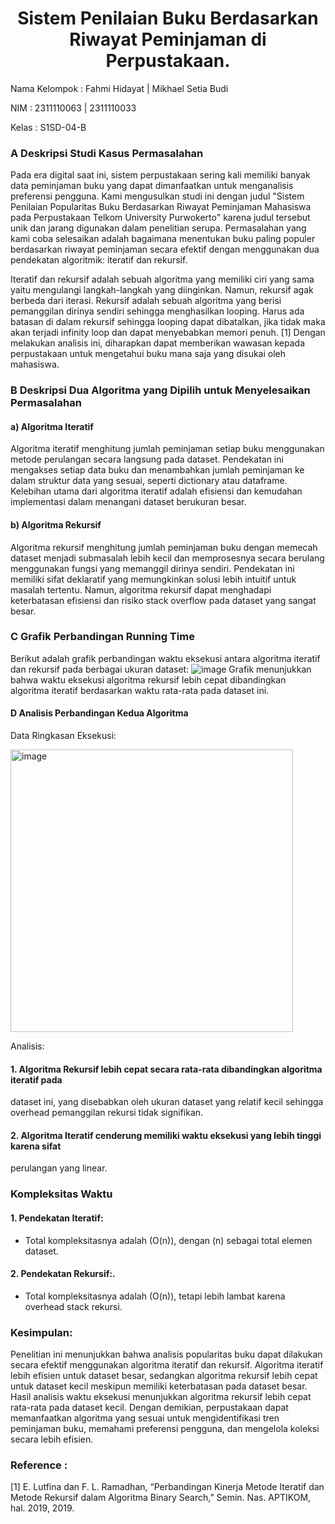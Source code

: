 # <h1 align="center">Sistem Penilaian Buku Berdasarkan Riwayat Peminjaman di Perpustakaan.</h1>
<p align="center">

Nama Kelompok : Fahmi Hidayat | Mikhael Setia Budi
   
NIM      : 2311110063 | 2311110033

Kelas     : S1SD-04-B </p>

### A Deskripsi Studi Kasus Permasalahan 
   Pada era digital saat ini, sistem perpustakaan sering kali memiliki banyak data 
peminjaman buku yang dapat dimanfaatkan untuk menganalisis preferensi pengguna. Kami 
mengusulkan studi ini dengan judul "Sistem Penilaian Popularitas Buku Berdasarkan 
Riwayat Peminjaman Mahasiswa pada Perpustakaan Telkom University Purwokerto" 
karena judul tersebut unik dan jarang digunakan dalam penelitian serupa. Permasalahan 
yang kami coba selesaikan adalah bagaimana menentukan buku paling populer berdasarkan 
riwayat peminjaman secara efektif dengan menggunakan dua pendekatan algoritmik: 
iteratif dan rekursif. 

   Iteratif dan rekursif adalah sebuah algoritma yang memiliki ciri yang sama yaitu 
mengulangi langkah-langkah yang diinginkan. Namun, rekursif agak berbeda dari iterasi. 
Rekursif adalah sebuah algoritma yang berisi pemanggilan dirinya sendiri sehingga 
menghasilkan looping. Harus ada batasan di dalam rekursif sehingga looping dapat 
dibatalkan, jika tidak maka akan terjadi infinity loop dan dapat menyebabkan memori 
penuh. [1] Dengan melakukan analisis ini, diharapkan dapat memberikan wawasan kepada 
perpustakaan untuk mengetahui buku mana saja yang disukai oleh mahasiswa. 

### B Deskripsi Dua Algoritma yang Dipilih untuk Menyelesaikan Permasalahan 
#### a) Algoritma Iteratif 
Algoritma iteratif menghitung jumlah peminjaman setiap buku menggunakan 
metode perulangan secara langsung pada dataset. Pendekatan ini mengakses 
setiap data buku dan menambahkan jumlah peminjaman ke dalam struktur data 
yang sesuai, seperti dictionary atau dataframe. Kelebihan utama dari algoritma 
iteratif adalah efisiensi dan kemudahan implementasi dalam menangani dataset 
berukuran besar. 
#### b) Algoritma Rekursif 
Algoritma rekursif menghitung jumlah peminjaman buku dengan memecah 
dataset menjadi submasalah lebih kecil dan memprosesnya secara berulang 
menggunakan fungsi yang memanggil dirinya sendiri. Pendekatan ini memiliki 
sifat deklaratif yang memungkinkan solusi lebih intuitif untuk masalah tertentu. 
Namun, algoritma rekursif dapat menghadapi keterbatasan efisiensi dan risiko 
stack overflow pada dataset yang sangat besar.

### C Grafik Perbandingan Running Time 
Berikut adalah grafik perbandingan waktu eksekusi antara algoritma iteratif dan rekursif pada 
berbagai ukuran dataset:
![image](https://github.com/user-attachments/assets/b8c02ea1-11e1-4061-a33e-5ccde85bbfbe)
Grafik menunjukkan bahwa waktu eksekusi algoritma rekursif lebih cepat dibandingkan 
algoritma iteratif berdasarkan waktu rata-rata pada dataset ini. 

#### D Analisis Perbandingan Kedua Algoritma 
Data Ringkasan Eksekusi: 

<img width="452" alt="image" src="https://github.com/user-attachments/assets/de37bf64-0b4c-47d9-a7da-e5d295eda035" />

Analisis: 

#### 1. Algoritma Rekursif lebih cepat secara rata-rata dibandingkan algoritma iteratif pada 
dataset ini, yang disebabkan oleh ukuran dataset yang relatif kecil sehingga overhead 
pemanggilan rekursi tidak signifikan. 
#### 2. Algoritma Iteratif cenderung memiliki waktu eksekusi yang lebih tinggi karena sifat 
perulangan yang linear. 

### Kompleksitas Waktu
#### 1. Pendekatan Iteratif:
   - Total kompleksitasnya adalah (O(n)), dengan (n) sebagai total elemen dataset.

#### 2. Pendekatan Rekursif:.
   - Total kompleksitasnya adalah (O(n)), tetapi lebih lambat karena overhead stack rekursi.
### Kesimpulan: 
Penelitian ini menunjukkan bahwa analisis popularitas buku dapat dilakukan secara efektif 
menggunakan algoritma iteratif dan rekursif. Algoritma iteratif lebih efisien untuk dataset 
besar, sedangkan algoritma rekursif lebih cepat untuk dataset kecil meskipun memiliki 
keterbatasan pada dataset besar. Hasil analisis waktu eksekusi menunjukkan algoritma rekursif 
lebih cepat rata-rata pada dataset kecil. Dengan demikian, perpustakaan dapat memanfaatkan 
algoritma yang sesuai untuk mengidentifikasi tren peminjaman buku, memahami preferensi 
pengguna, dan mengelola koleksi secara lebih efisien. 
### Reference : 
[1] E. Lutfina dan F. L. Ramadhan, “Perbandingan Kinerja Metode Iteratif dan Metode 
Rekursif dalam Algoritma Binary Search,” Semin. Nas. APTIKOM, hal. 2019, 2019.
